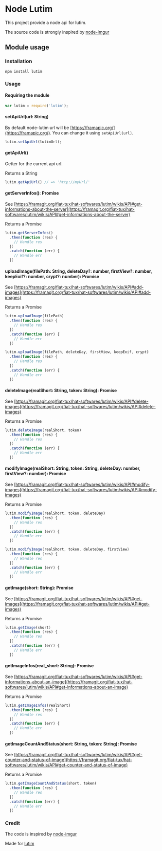 # Node Lutim

This project provide a node api for lutim.

The source code is strongly inspired by [node-imgur](https://github.com/kaimallea/node-imgur)

## Module usage

### Installation

```
npm install lutim
```

### Usage

#### Requiring the module

```javascript
var lutim = require('lutim');
```

#### setApiUrl(url: String)

By default node-lutim url will be [https://framapic.org/](https://framapic.org/). You can change it using `setApiUrl(url)`.

```javascript
lutim.setApiUrl(lutimUrl);
```

#### getApiUrl()

Getter for the current api url.

Returns a String

```javascript
lutim.getApiUrl() // => 'http://myUrl/'
```

#### getServerInfos(): Promise

See [https://framagit.org/fiat-tux/hat-softwares/lutim/wikis/API#get-informations-about-the-server](https://framagit.org/fiat-tux/hat-softwares/lutim/wikis/API#get-informations-about-the-server)

Returns a Promise

```javascript
lutim.getServerInfos()
  .then(function (res) {
    // Handle res
  })
  .catch(function (err) {
    // Handle err
  })
```

#### uploadImage(filePath: String, deleteDay?: number, firstView?: number, keepExif?: number, crypt?: number): Promise

See [https://framagit.org/fiat-tux/hat-softwares/lutim/wikis/API#add-images](https://framagit.org/fiat-tux/hat-softwares/lutim/wikis/API#add-images)

Returns a Promise

```javascript
lutim.uploadImage(filePath)
  .then(function (res) {
    // Handle res
  })
  .catch(function (err) {
    // Handle err
  })

lutim.uploadImage(filePath, deleteDay, firstView, keepExif, crypt)
  .then(function (res) {
    // Handle res
  })
  .catch(function (err) {
    // Handle err
  })
```

#### deleteImage(realShort: String, token: String): Promise

See [https://framagit.org/fiat-tux/hat-softwares/lutim/wikis/API#delete-images](https://framagit.org/fiat-tux/hat-softwares/lutim/wikis/API#delete-images)

Returns a Promise

```javascript
lutim.deleteImage(realShort, token)
  .then(function (res) {
    // Handle res
  })
  .catch(function (err) {
    // Handle err
  })
```

#### modifyImage(realShort: String, token: String, deleteDay: number, firstView?: number): Promise

See [https://framagit.org/fiat-tux/hat-softwares/lutim/wikis/API#modify-images](https://framagit.org/fiat-tux/hat-softwares/lutim/wikis/API#modify-images)

Returns a Promise

```javascript
lutim.modifyImage(realShort, token, deleteDay)
  .then(function (res) {
    // Handle res
  })
  .catch(function (err) {
    // Handle err
  })

lutim.modifyImage(realShort, token, deleteDay, firstView)
  .then(function (res) {
    // Handle res
  })
  .catch(function (err) {
    // Handle err
  })
```

#### getImage(short: String): Promise

See [https://framagit.org/fiat-tux/hat-softwares/lutim/wikis/API#get-images](https://framagit.org/fiat-tux/hat-softwares/lutim/wikis/API#get-images)

Returns a Promise

```javascript
lutim.getImage(short)
  .then(function (res) {
    // Handle res
  })
  .catch(function (err) {
    // Handle err
  })
```

#### getImageInfos(real_short: String): Promise

See [https://framagit.org/fiat-tux/hat-softwares/lutim/wikis/API#get-informations-about-an-image](https://framagit.org/fiat-tux/hat-softwares/lutim/wikis/API#get-informations-about-an-image)

Returns a Promise

```javascript
lutim.getImageInfos(realShort)
  .then(function (res) {
    // Handle res
  })
  .catch(function (err) {
    // Handle err
  })
```

#### getImageCountAndStatus(short: String, token: String): Promise

See [https://framagit.org/fiat-tux/hat-softwares/lutim/wikis/API#get-counter-and-status-of-image](https://framagit.org/fiat-tux/hat-softwares/lutim/wikis/API#get-counter-and-status-of-image)

Returns a Promise

```javascript
lutim.getImageCountAndStatus(short, token)
  .then(function (res) {
    // Handle res
  })
  .catch(function (err) {
    // Handle err
  })
```

### Credit

The code is inspired by [node-imgur](https://github.com/kaimallea/node-imgur)

Made for [lutim](https://framagit.org/fiat-tux/hat-softwares/lutim)
